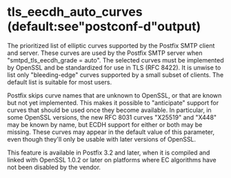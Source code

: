 # tls_eecdh_auto_curves (default:see"postconf-d"output) 

 The prioritized list of elliptic curves supported by the Postfix
SMTP client and server.  These curves are used by the Postfix SMTP
server when "smtpd_tls_eecdh_grade = auto".  The selected curves
must be implemented by OpenSSL and be standardized for use in TLS
(RFC 8422).  It is unwise to list only
"bleeding-edge" curves supported by a small subset of clients.  The
default list is suitable for most users. 

 Postfix skips curve names that are unknown to OpenSSL, or that
are known but not yet implemented.  This makes it possible to
"anticipate" support for curves that should be used once they become
available.  In particular, in some OpenSSL versions, the new RFC
8031 curves "X25519" and "X448" may be known by name, but ECDH
support for either or both may be missing.  These curves may appear
in the default value of this parameter, even though they'll only
be usable with later versions of OpenSSL.  

 This feature is available in Postfix 3.2 and later, when it is
compiled and linked with OpenSSL 1.0.2 or later on platforms where
EC algorithms have not been disabled by the vendor. 



